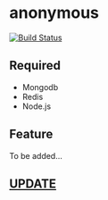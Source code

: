 # anonymous
[![Build Status](https://travis-ci.org/Keyves/anonymous.svg?branch=feature%2Ftravis-ci)](https://travis-ci.org/Keyves/anonymous)

## Required

* Mongodb
* Redis
* Node.js

## Feature

To be added...

## [UPDATE](./CHANGELOG.md)
